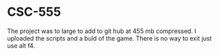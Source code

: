 # CSC-555
The project was to large to add to git hub at 455 mb compressed.
I uploaded the scripts and a buld of the game.
There is no way to exit just use alt f4.